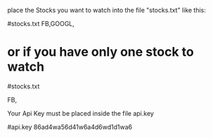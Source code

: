 place the Stocks you want to watch into the file "stocks.txt" like this:

#stocks.txt
FB,GOOGL,
#

# or if you have only one stock to watch
#stocks.txt

FB,


Your Api Key must be placed inside the file api.key

#api.key
86ad4wa56d41w6a4d6wd1d1wa6
